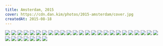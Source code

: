 ```yaml
---
title: Amsterdam, 2015
cover: https://cdn.dan.kim/photos/2015-amsterdam/cover.jpg
createdAt: 2015-08-18
---
```


<img src="https://cdn.dan.kim/photos/2015-amsterdam/0001.jpg" class="lazyload">
<img src="https://cdn.dan.kim/photos/2015-amsterdam/0002.jpg" class="lazyload">
<img src="https://cdn.dan.kim/photos/2015-amsterdam/0003.jpg" class="lazyload">
<img src="https://cdn.dan.kim/photos/2015-amsterdam/0004.jpg" class="lazyload">
<img src="https://cdn.dan.kim/photos/2015-amsterdam/0005.jpg" class="lazyload">
<img src="https://cdn.dan.kim/photos/2015-amsterdam/0006.jpg" class="lazyload">
<img src="https://cdn.dan.kim/photos/2015-amsterdam/0007.jpg" class="lazyload">
<img src="https://cdn.dan.kim/photos/2015-amsterdam/0008.jpg" class="lazyload">
<img src="https://cdn.dan.kim/photos/2015-amsterdam/0009.jpg" class="lazyload">
<img src="https://cdn.dan.kim/photos/2015-amsterdam/0010.jpg" class="lazyload">
<img src="https://cdn.dan.kim/photos/2015-amsterdam/0011.jpg" class="lazyload">
<img src="https://cdn.dan.kim/photos/2015-amsterdam/0012.jpg" class="lazyload">
<img src="https://cdn.dan.kim/photos/2015-amsterdam/0013.jpg" class="lazyload">
<img src="https://cdn.dan.kim/photos/2015-amsterdam/0014.jpg" class="lazyload">
<img src="https://cdn.dan.kim/photos/2015-amsterdam/0015.jpg" class="lazyload">
<img src="https://cdn.dan.kim/photos/2015-amsterdam/0016.jpg" class="lazyload">
<img src="https://cdn.dan.kim/photos/2015-amsterdam/0017.jpg" class="lazyload">
<img src="https://cdn.dan.kim/photos/2015-amsterdam/0018.jpg" class="lazyload">
<img src="https://cdn.dan.kim/photos/2015-amsterdam/0019.jpg" class="lazyload">
<img src="https://cdn.dan.kim/photos/2015-amsterdam/0020.jpg" class="lazyload">
<img src="https://cdn.dan.kim/photos/2015-amsterdam/0021.jpg" class="lazyload">
<img src="https://cdn.dan.kim/photos/2015-amsterdam/0022.jpg" class="lazyload">
<img src="https://cdn.dan.kim/photos/2015-amsterdam/0023.jpg" class="lazyload">
<img src="https://cdn.dan.kim/photos/2015-amsterdam/0024.jpg" class="lazyload">
<img src="https://cdn.dan.kim/photos/2015-amsterdam/0025.jpg" class="lazyload">
<img src="https://cdn.dan.kim/photos/2015-amsterdam/0026.jpg" class="lazyload">
<img src="https://cdn.dan.kim/photos/2015-amsterdam/0027.jpg" class="lazyload">
<img src="https://cdn.dan.kim/photos/2015-amsterdam/0028.jpg" class="lazyload">
<img src="https://cdn.dan.kim/photos/2015-amsterdam/0029.jpg" class="lazyload">
<img src="https://cdn.dan.kim/photos/2015-amsterdam/0030.jpg" class="lazyload">
<img src="https://cdn.dan.kim/photos/2015-amsterdam/0031.jpg" class="lazyload">
<img src="https://cdn.dan.kim/photos/2015-amsterdam/0032.jpg" class="lazyload">
